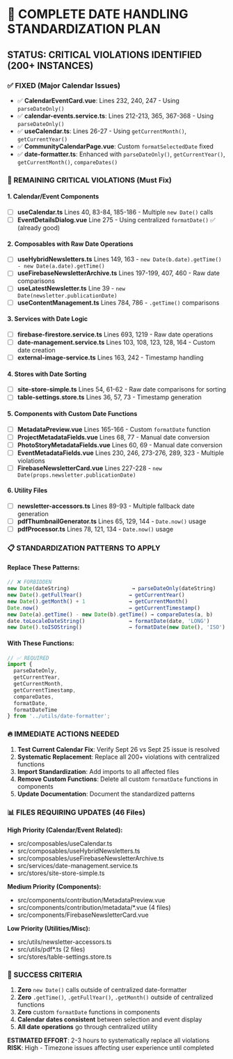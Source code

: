 # 🚨 COMPLETE DATE HANDLING STANDARDIZATION PLAN

## STATUS: CRITICAL VIOLATIONS IDENTIFIED (200+ INSTANCES)

### ✅ FIXED (Major Calendar Issues)
- ✅ **CalendarEventCard.vue**: Lines 232, 240, 247 - Using `parseDateOnly()` 
- ✅ **calendar-events.service.ts**: Lines 212-213, 365, 367-368 - Using `parseDateOnly()`
- ✅ **useCalendar.ts**: Lines 26-27 - Using `getCurrentMonth()`, `getCurrentYear()`
- ✅ **CommunityCalendarPage.vue**: Custom `formatSelectedDate` fixed
- ✅ **date-formatter.ts**: Enhanced with `parseDateOnly()`, `getCurrentYear()`, `getCurrentMonth()`, `compareDates()`

### 🚨 REMAINING CRITICAL VIOLATIONS (Must Fix)

#### 1. **Calendar/Event Components**
- [ ] **useCalendar.ts** Lines 40, 83-84, 185-186 - Multiple `new Date()` calls
- [ ] **EventDetailsDialog.vue** Line 275 - Using centralized `formatDate()` ✅ (already good)

#### 2. **Composables with Raw Date Operations**
- [ ] **useHybridNewsletters.ts** Lines 149, 163 - `new Date(b.date).getTime() - new Date(a.date).getTime()`
- [ ] **useFirebaseNewsletterArchive.ts** Lines 197-199, 407, 460 - Raw date comparisons
- [ ] **useLatestNewsletter.ts** Line 39 - `new Date(newsletter.publicationDate)`
- [ ] **useContentManagement.ts** Lines 784, 786 - `.getTime()` comparisons

#### 3. **Services with Date Logic**
- [ ] **firebase-firestore.service.ts** Lines 693, 1219 - Raw date operations
- [ ] **date-management.service.ts** Lines 103, 108, 123, 128, 164 - Custom date creation
- [ ] **external-image-service.ts** Lines 163, 242 - Timestamp handling

#### 4. **Stores with Date Sorting**
- [ ] **site-store-simple.ts** Lines 54, 61-62 - Raw date comparisons for sorting
- [ ] **table-settings.store.ts** Lines 36, 57, 73 - Timestamp generation

#### 5. **Components with Custom Date Functions**
- [ ] **MetadataPreview.vue** Lines 165-166 - Custom `formatDate` function
- [ ] **ProjectMetadataFields.vue** Lines 68, 77 - Manual date conversion
- [ ] **PhotoStoryMetadataFields.vue** Lines 60, 69 - Manual date conversion
- [ ] **EventMetadataFields.vue** Lines 230, 246, 273-276, 289, 323 - Multiple violations
- [ ] **FirebaseNewsletterCard.vue** Lines 227-228 - `new Date(props.newsletter.publicationDate)`

#### 6. **Utility Files**
- [ ] **newsletter-accessors.ts** Lines 89-93 - Multiple fallback date generation
- [ ] **pdfThumbnailGenerator.ts** Lines 65, 129, 144 - `Date.now()` usage
- [ ] **pdfProcessor.ts** Lines 78, 121, 134 - `Date.now()` usage

### 📋 STANDARDIZATION PATTERNS TO APPLY

#### Replace These Patterns:
```javascript
// ❌ FORBIDDEN
new Date(dateString)                    → parseDateOnly(dateString) 
new Date().getFullYear()               → getCurrentYear()
new Date().getMonth() + 1              → getCurrentMonth()
Date.now()                             → getCurrentTimestamp()
new Date(a).getTime() - new Date(b).getTime() → compareDates(a, b)
date.toLocaleDateString()              → formatDate(date, 'LONG')
new Date().toISOString()               → formatDate(new Date(), 'ISO')
```

#### With These Functions:
```javascript
// ✅ REQUIRED
import { 
  parseDateOnly, 
  getCurrentYear, 
  getCurrentMonth, 
  getCurrentTimestamp,
  compareDates,
  formatDate,
  formatDateTime 
} from '../utils/date-formatter';
```

### 🔥 IMMEDIATE ACTIONS NEEDED

1. **Test Current Calendar Fix**: Verify Sept 26 vs Sept 25 issue is resolved
2. **Systematic Replacement**: Replace all 200+ violations with centralized functions
3. **Import Standardization**: Add imports to all affected files
4. **Remove Custom Functions**: Delete all custom `formatDate` functions in components
5. **Update Documentation**: Document the standardized patterns

### 📊 FILES REQUIRING UPDATES (46 Files)

**High Priority (Calendar/Event Related):**
- src/composables/useCalendar.ts
- src/composables/useHybridNewsletters.ts  
- src/composables/useFirebaseNewsletterArchive.ts
- src/services/date-management.service.ts
- src/stores/site-store-simple.ts

**Medium Priority (Components):**
- src/components/contribution/MetadataPreview.vue
- src/components/contribution/metadata/*.vue (4 files)
- src/components/FirebaseNewsletterCard.vue

**Low Priority (Utilities/Misc):**
- src/utils/newsletter-accessors.ts
- src/utils/pdf*.ts (2 files)
- src/stores/table-settings.store.ts

### 🎯 SUCCESS CRITERIA

1. **Zero** `new Date()` calls outside of centralized date-formatter
2. **Zero** `.getTime()`, `.getFullYear()`, `.getMonth()` outside of centralized functions
3. **Zero** custom `formatDate` functions in components
4. **Calendar dates consistent** between selection and event display
5. **All date operations** go through centralized utility

**ESTIMATED EFFORT**: 2-3 hours to systematically replace all violations
**RISK**: High - Timezone issues affecting user experience until completed
